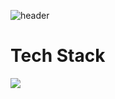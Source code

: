 <!-- ### Hi there 👋 -->

![header](https://capsule-render.vercel.app/api?height=300&color=FF3636&type=waving&text=WELLCOME!&desc=jeondoohyun's%20github)
<h1>Tech Stack</h1>

 <a href="" target="_blank"><img src="https://img.shields.io/badge/java?style=flat-square&logoColor=512BD4"/></a>
<!--  <a href="" target="_blank"><img src="https://img.shields.io/badge/kotlin?style=flat-square&logoColor=FF0000"/></a> -->


<!--
**jeondoohyun/jeondoohyun** is a ✨ _special_ ✨ repository because its `README.md` (this file) appears on your GitHub profile.

Here are some ideas to get you started:

- 🔭 I’m currently working on ...
- 🌱 I’m currently learning ...
- 👯 I’m looking to collaborate on ...
- 🤔 I’m looking for help with ...
- 💬 Ask me about ...
- 📫 How to reach me: ...
- 😄 Pronouns: ...
- ⚡ Fun fact: ...
-->
